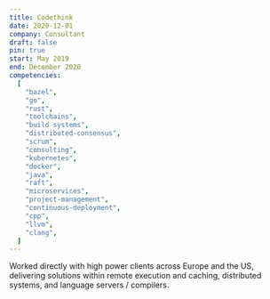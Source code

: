 ```yaml
---
title: Codethink
date: 2020-12-01
company: Consultant
draft: false
pin: true
start: May 2019
end: December 2020
competencies:
  [
    "bazel",
    "go",
    "rust",
    "toolchains",
    "build systems",
    "distributed-consensus",
    "scrum",
    "consulting",
    "kubernetes",
    "docker",
    "java",
    "raft",
    "microservices",
    "project-management",
    "continuous-deployment",
    "cpp",
    "llvm",
    "clang",
  ]
---
```


Worked directly with high power clients across Europe and the US,
delivering solutions within remote execution and caching, distributed
systems, and language servers / compilers.
